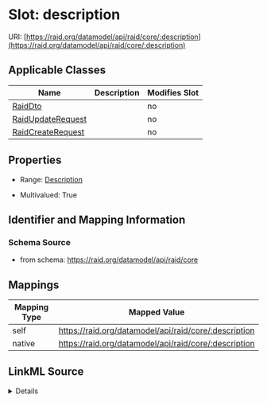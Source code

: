 

# Slot: description



URI: [https://raid.org/datamodel/api/raid/core/:description](https://raid.org/datamodel/api/raid/core/:description)



<!-- no inheritance hierarchy -->





## Applicable Classes

| Name | Description | Modifies Slot |
| --- | --- | --- |
| [RaidDto](RaidDto.md) |  |  no  |
| [RaidUpdateRequest](RaidUpdateRequest.md) |  |  no  |
| [RaidCreateRequest](RaidCreateRequest.md) |  |  no  |







## Properties

* Range: [Description](Description.md)

* Multivalued: True





## Identifier and Mapping Information







### Schema Source


* from schema: https://raid.org/datamodel/api/raid/core




## Mappings

| Mapping Type | Mapped Value |
| ---  | ---  |
| self | https://raid.org/datamodel/api/raid/core/:description |
| native | https://raid.org/datamodel/api/raid/core/:description |




## LinkML Source

<details>
```yaml
name: description
from_schema: https://raid.org/datamodel/api/raid/core
rank: 1000
alias: description
domain_of:
- RaidDto
range: Description
multivalued: true
inlined: true
inlined_as_list: true

```
</details>